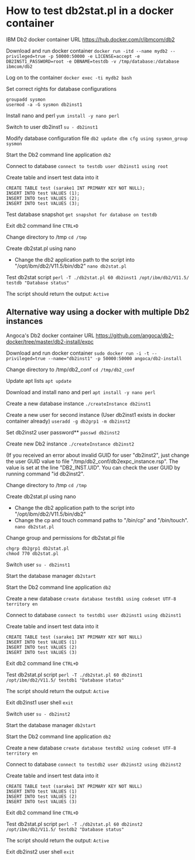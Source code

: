 # How to test db2stat.pl in a docker container

IBM Db2 docker container URL
https://hub.docker.com/r/ibmcom/db2

Download and run docker container
```docker run -itd --name mydb2 --privileged=true -p 50000:50000 -e LICENSE=accept -e DB2INST1_PASSWORD=root -e DBNAME=testdb -v /tmp/database:/database ibmcom/db2```

Log on to the container
```docker exec -ti mydb2 bash```

Set correct rights for database configurations
```
groupadd sysmon
usermod -a -G sysmon db2inst1
```

Install nano and perl
```yum install -y nano perl```

Switch to user db2inst1
```su - db2inst1```

Modify database configuration file
```db2 update dbm cfg using sysmon_group sysmon```

Start the Db2 command line application
```db2```

Connect to database
```connect to testdb user db2inst1 using root```

Create table and insert test data into it
```
CREATE TABLE test (sarake1 INT PRIMARY KEY NOT NULL);
INSERT INTO test VALUES (1);
INSERT INTO test VALUES (2);
INSERT INTO test VALUES (3);
```

Test database snapshot
```get snapshot for database on testdb```

Exit db2 command line
```CTRL+D```

Change directory to /tmp
```cd /tmp```

Create db2stat.pl using nano
- Change the db2 application path to the script into "/opt/ibm/db2/V11.5/bin/db2"
```nano db2stat.pl```

Test db2stat script
```perl -T ./db2stat.pl 60 db2inst1 /opt/ibm/db2/V11.5/ testdb "Database status"```

The script should return the output:
```Active```


## Alternative way using a docker with multiple Db2 instances

Angoca's Db2 docker container URL
https://github.com/angoca/db2-docker/tree/master/db2-install/expc

Download and run docker container
```sudo docker run -i -t --privileged=true --name="db2inst1" -p 50000:50000 angoca/db2-install```

Change directory to /tmp/db2_conf
```cd /tmp/db2_conf```

Update apt lists
```apt update```

Download and install nano and perl
```apt install -y nano perl```

Create a new database instance
```./createInstance db2inst1```

Create a new user for second instance
(User db2inst1 exists in docker container already)
```useradd -g db2grp1 -m db2inst2```

Set db2inst2 user password**
```passwd db2inst2```

Create new Db2 instance
```./createInstance db2inst2```

(If you received an error about invalid GUID for user "db2inst2", just change
the user GUID value to file "/tmp/db2_conf/db2expc_instance.rsp". The value is
set at the line "DB2_INST.UID". You can check the user GUID by running command
"id db2inst2".

Change directory to /tmp
```cd /tmp```

Create db2stat.pl using nano
- Change the db2 application path to the script into "/opt/ibm/db2/V11.5/bin/db2"
- Change the cp and touch command paths to "/bin/cp" and "/bin/touch".
```nano db2stat.pl```

Change group and permissions for db2stat.pl file
```
chgrp db2grp1 db2stat.pl
chmod 770 db2stat.pl
```

Switch user
```su - db2inst1```

Start the database manager
```db2start```

Start the Db2 command line application
```db2```

Create a new database
```create database testdb1 using codeset UTF-8 territory en```

Connect to database
```connect to testdb1 user db2inst1 using db2inst1```

Create table and insert test data into it
```
CREATE TABLE test (sarake1 INT PRIMARY KEY NOT NULL)
INSERT INTO test VALUES (1)
INSERT INTO test VALUES (2)
INSERT INTO test VALUES (3)
```

Exit db2 command line
```CTRL+D```

Test db2stat.pl script
```perl -T ./db2stat.pl 60 db2inst1 /opt/ibm/db2/V11.5/ testdb1 "Database status"```

The script should return the output:
```Active```

Exit db2inst1 user shell
```exit```

Switch user
```su - db2inst2```

Start the database manager
```db2start```

Start the Db2 command line application
```db2```

Create a new database
```create database testdb2 using codeset UTF-8 territory en```

Connect to database
```connect to testdb2 user db2inst2 using db2inst2```

Create table and insert test data into it
```
CREATE TABLE test (sarake1 INT PRIMARY KEY NOT NULL)
INSERT INTO test VALUES (1)
INSERT INTO test VALUES (2)
INSERT INTO test VALUES (3)
```

Exit db2 command line
```CTRL+D```

Test db2stat.pl script
```perl -T ./db2stat.pl 60 db2inst2 /opt/ibm/db2/V11.5/ testdb2 "Database status"```

The script should return the output:
```Active```

Exit db2inst2 user shell
```exit```
